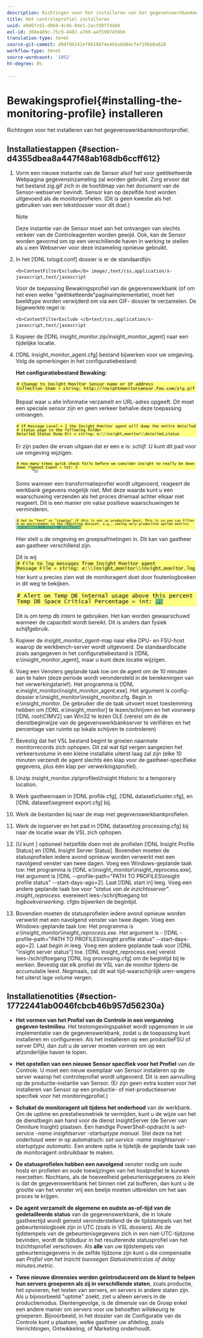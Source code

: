 ```yaml
---
description: Richtingen voor het installeren van het gegevenswerkbankmonitorprofiel.
title: Het controleprofiel installeren
uuid: e0d6fc61-d9b9-4c4b-94e1-2acfd0ff4de6
exl-id: 368e489c-75c9-4402-a709-a4f5987459b6
translation-type: tm+mt
source-git-commit: d9df90242ef96188f4e4b5e6d04cfef196b0a628
workflow-type: tm+mt
source-wordcount: '1052'
ht-degree: 0%

---
```


# Bewakingsprofiel{#installing-the-monitoring-profile} installeren

Richtingen voor het installeren van het gegevenswerkbankmonitorprofiel.

## Installatiestappen {#section-d4355dbea8a447f48ab168db6ccff612}

1. Vorm een nieuwe instantie van de Sensor alsof het voor geëtiketteerde Webpagina gegevensinzameling zal worden gebruikt. Zorg ervoor dat het bestand zig.gif zich in de hoofdmap van het document van de Sensor-webserver bevindt. Sensor kan op dezelfde host worden uitgevoerd als de monitorprofielen. (Dit is geen kwestie als het gebruiken van een tekstdossier voor dit doel.)

   >[!NOTE]
   >
   >Deze instantie van de Sensor moet aan het ontvangen van slechts verkeer van de Controleagenten worden gewijd. Ook, kan de Sensor worden gevormd om op een verschillende haven in werking te stellen als u een Webserver voor deze inzameling opnieuw gebruikt.

1. In het [!DNL txlogd.conf] dossier is er de standaardlijn:

   ```
   <b>ContentFilterExclude</b> image/,text/css,application/x-javascript,text/javascript
   ```

   Voor de toepassing Bewakingsprofiel van de gegevenswerkbank (of om het even welke &quot;geëtiketteerde&quot;paginaimplementatie), moet het beeldtype worden verwijderd om via een GIF- dossier te verzamelen. De bijgewerkte regel is:

   ```
   <b>ContentFilterExclude </b>text/css,application/x-javascript,text/javascript
   ```

1. Kopieer de [!DNL insight_monitor.zip/insight_monitor_agent] naar een tijdelijke locatie.
1. [!DNL insight_monitor_agent.cfg] bestand bijwerken voor uw omgeving. Volg de opmerkingen in het configuratiebestand:

   **Het configuratiebestand Bewaking:**

   ![](assets/monitor_agent_cfg_sensor.png)

   Bepaal waar u alle informatie verzamelt en URL-adres opgeeft. Dit moet een speciale sensor zijn en geen verkeer behalve deze toepassing ontvangen.

   ![](assets/monitor_agent_cfg_dump.png)

   Er zijn paden die ervan uitgaan dat er een e is: schijf. U kunt dit pad voor uw omgeving wijzigen.

   ![](assets/monitor_agent_cfg_quickcheck.png)

   Soms wanneer een transformatieprofiel wordt uitgevoerd, reageert de werkbank gegevens mogelijk niet. Met deze waarde kunt u een waarschuwing verzenden als het proces driemaal achter elkaar niet reageert. Dit is een manier om valse positieve waarschuwingen te verminderen.

   ![](assets/monitor_agent_cfg_groups.png)

   Hier stelt u de omgeving en groepsafmetingen in. Dit kan van gastheer aan gastheer verschillend zijn.

   Dit is wij ![](assets/monitor_agent_cfg_debug.png)hier kunt u precies zien wat de monitoragent doet door foutenlogboeken in dit weg te bekijken.

   ![](assets/monitor_agent_cfg_tempdb.png)

   Dit is om temp db intern te gebruiken. Het kan worden gewaarschuwd wanneer de capaciteit wordt bereikt. Dit is anders dan fysiek schijfgebruik.

1. Kopieer de *insight_monitor_agent*-map naar elke DPU- en FSU-host waarop de werkbench-server wordt uitgevoerd. De standaardlocatie zoals aangegeven in het configuratiebestand is [!DNL e:\insight_monitor_agent], maar u kunt deze locatie wijzigen.

1. Voeg een Vensters geplande taak toe om de agent om de 10 minuten aan te halen (deze periode wordt verondersteld in de berekeningen van het verwerkingstarief). Het programma is [!DNL e:insight_monitor/insight_monitor_agent.exe]. Het argument is config-dossier e:\insight_monitor\insight_monitor.cfg. Begin in e:\insight_monitor. De gebruiker die de taak uitvoert moet toestemming hebben om [!DNL e:\insight_monitor] te lezen/schrijven en het voorwerp [!DNL root\CIMV2] van Win32 te lezen OLE (vereist om de de dienstbeginwijze van de gegevenswerkbankserver te verifiëren en het percentage van ruimte op lokale schijven te controleren)

1. Bevestig dat het VSL bestand begint te groeien naarmate monitorrecords zich ophopen. Dit zal wat tijd vergen aangezien het verkeersvolume in een kleine installatie uiterst laag zal zijn (elke 10 minuten verzendt de agent slechts één klap voor de gastheer-specifieke gegevens, plus één klap per verwerkingsprofiel).
1. Unzip insight_monitor.zip\profiles\Insight Historic to a temporary location.
1. Werk gastheernaam in [!DNL profile.cfg], [!DNL dataset\cluster.cfg], en [!DNL dataset\segment export.cfg] bij.

1. Werk de bestanden bij naar de map met gegevenswerkbankprofielen.
1. Werk de logserver en het pad in [!DNL dataset\log processing.cfg] bij naar de locatie waar de VSL zich ophopen.
1. [U kunt ] optioneel hetzelfde doen met de profielen  [!DNL Insight Profile Status] en  [!DNL Insight Server Status]. Bovendien moeten de statusprofielen iedere avond opnieuw worden verwerkt met een navolgend venster van twee dagen. Voeg een Windows-geplande taak toe: Het programma is [!DNL e:\insight_monitor\insight_reprocess.exe]. Het argument is [!DNL --profile-path="PATH TO PROFILES\insight profile status" --start-days-ago=2]. Laat [!DNL start in] leeg. Voeg een andere geplande taak toe voor *&quot;status van de inzichtsserver&quot;*. *insight_reprocess.* exereieert lees-/schrijftoegang tot  *logboekverwerking.* cfgto bijwerken de begintijd.

1. Bovendien moeten de statusprofielen iedere avond opnieuw worden verwerkt met een navolgend venster van twee dagen. Voeg een Windows-geplande taak toe: Het programma is *e:\insight_monitor\insight_reprocess.exe*. Het argument is - [!DNL -profile-path="PATH TO PROFILES\insight profile status" --start-days-ago=2]. Laat *begin in* leeg. Voeg een andere geplande taak voor [!DNL "insight server status"] toe. [!DNL insight_reprocess.exe] vereist lees-/schrijftoegang  [!DNL log processing.cfg] om de begintijd bij te werken. Bevestig dat elk profiel de VSL van de monitor tijdens de accumulatie leest. Nogmaals, zal dit wat tijd-waarschijnlijk uren-wegens het uiterst lage volume vergen.

## Installatienotities {#section-17722441ab0046fcbcb46b957d56230a}

* **Het vormen van het Profiel van de Controle in een vergunning gegeven testmilieu**. Het testomgevingspakket wordt opgenomen in uw implementatie van de gegevenswerkbank, zodat u de toepassing kunt installeren en configureren. Als het installeren op een productieFSU of server DPU, dan zult u de server moeten vormen om op een afzonderlijke haven te lopen.
* **Het opstellen van een nieuwe Sensor specifiek voor het Profiel** van de Controle. U moet een nieuw exemplaar van Sensor installeren op de server waarop het controleprofiel wordt uitgevoerd. Dit is een aanvulling op de productie-instantie van Sensor. (Er zijn geen extra kosten voor het installeren van Sensor op een productie- of niet-productieserver specifiek voor het monitoringprofiel.)
* **Schakel de monitoragent uit tijdens het onderhoud** van de werkbank. Om de uptime en prestatiesmetriek te vermijden, kunt u de wijze van het de dienstbegin aan hand voor de dienst InsightServer (de Server van Omniture Insight) plaatsen. Een handige PowerShell-opdracht is *set-service -name insightserver -startuptype manual*. Stel deze na het onderhoud weer in op automatisch: *set-service -name insightserver -startuptype automatic*. Een andere optie is tijdelijk de geplande taak van de monitoragent onbruikbaar te maken.
* **De statusprofielen hebben een navolgend** venster nodig om oude hosts en profielen en oude toewijzingen van het hostprofiel te kunnen neerzetten. Nochtans, als de hoeveelheid gebeurtenisgegevens zo klein is dat de gegevenswerkbank het binnen niet zal bufferen, dan kunt u de grootte van het venster vrij een beetje moeten uitbreiden om het aan proces te krijgen.
* **De agent verzamelt de algemene en oudste as-of-tijd van de gedetailleerde status** van de gegevenswerkbank, die in lokale gastheertijd wordt gemeld veronderstellend de de tijdstempels van het gebeurtenislogboek zijn in UTC (zoals in VSL dossiers). Als de tijdstempels van de gebeurtenisgegevens zich in een niet-UTC-tijdzone bevinden, wordt de tijdsduur in het resulterende statusprofiel van het Inzichtsprofiel verschoven. Als **alle** van uw tijdstempels van gebeurtenisgegevens in de zelfde tijdzone zijn kunt u die compensatie aan *Profiel van het Inzicht toevoegen Status\metrics\as of delay minutes.metric*.

* **Twee nieuwe dimensies werden geïntroduceerd om de klant te helpen hun servers groeperen als zij in verschillende staten**, zoals productie, het opvoeren, het testen van servers, en servers in andere staten zijn. Als u bijvoorbeeld &quot;uptime&quot; zoekt, ziet u alleen servers in de productiemodus. Dientengevolge, is de dimensie van de Groep enkel een andere manier om servers voor uw behoeften willekeurig te groeperen. Bijvoorbeeld, in het dossier van de Configuratie van de Controle kunt u plaatsen, welke gastheer uw afdeling, zoals Verrichtingen, Ontwikkeling, of Marketing onderhoudt.
